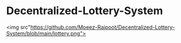 # Decentralized-Lottery-System

<img src"https://github.com/Moeez-Rajpoot/Decentralized-Lottery-System/blob/main/lottery.png">
